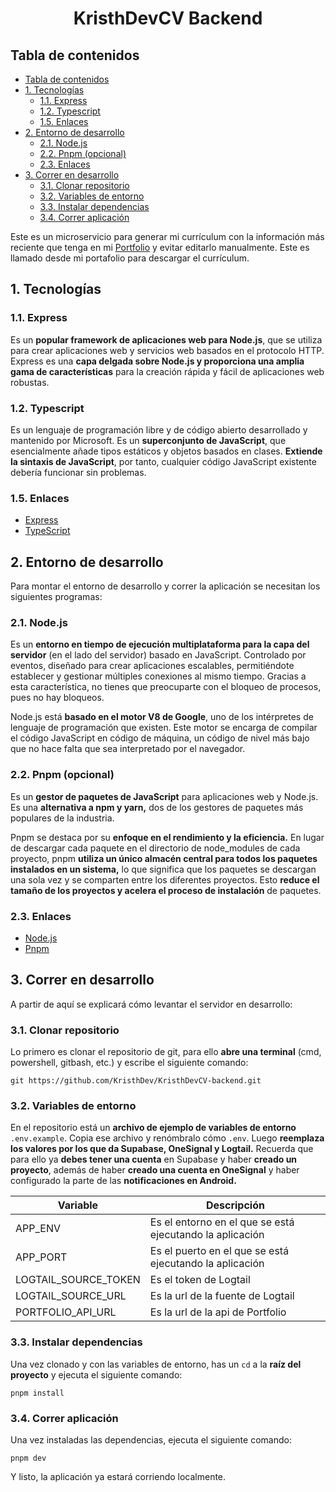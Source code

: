 <h1 align="center">KristhDevCV Backend</h1>

## Tabla de contenidos
- [Tabla de contenidos](#tabla-de-contenidos)
- [1. Tecnologías](#1-tecnologías)
  - [1.1. Express](#11-express)
  - [1.2. Typescript](#12-typescript)
  - [1.5. Enlaces](#15-enlaces)
- [2. Entorno de desarrollo](#2-entorno-de-desarrollo)
  - [2.1. Node.js](#21-nodejs)
  - [2.2. Pnpm (opcional)](#22-pnpm-opcional)
  - [2.3. Enlaces](#23-enlaces)
- [3. Correr en desarrollo](#3-correr-en-desarrollo)
  - [3.1. Clonar repositorio](#31-clonar-repositorio)
  - [3.2. Variables de entorno](#32-variables-de-entorno)
  - [3.3. Instalar dependencias](#33-instalar-dependencias)
  - [3.4. Correr aplicación](#34-correr-aplicación)

Este es un microservicio para generar mi currículum con la información más reciente que tenga en mi [Portfolio](https://kristhdev.vercel.app) 
y evitar editarlo manualmente. Este es llamado desde mi portafolio para descargar el currículum. 

<a name="1-tecnologias"></a>
## 1. Tecnologías

<a name="1.1.-express"></a>
### 1.1. Express
Es un **popular framework de aplicaciones web para Node.js**, que se utiliza para crear aplicaciones web y servicios web
basados en el protocolo HTTP. Express es una **capa delgada sobre Node.js y proporciona una amplia gama de características**
para la creación rápida y fácil de aplicaciones web robustas.

<a name="1.2.-typescript"></a>
### 1.2. Typescript
Es un lenguaje de programación libre y de código abierto desarrollado y mantenido por Microsoft. Es un **superconjunto 
de JavaScript**, que esencialmente añade tipos estáticos y objetos basados en clases. **Extiende la sintaxis de JavaScript**,
por tanto, cualquier código JavaScript existente debería funcionar sin problemas.

<a name="1.5.-enlaces"></a>
### 1.5. Enlaces
 * [Express](https://expressjs.com)  
 * [TypeScript](https://www.typescriptlang.org)  

<a name="2-entorno-de-desarrollo"></a>
## 2. Entorno de desarrollo

Para montar el entorno de desarrollo y correr la aplicación se necesitan los siguientes programas:

<a name="2.1.-nodejs"></a>
### 2.1. Node.js
Es un **entorno en tiempo de ejecución multiplataforma para la capa del servidor** (en el lado del servidor) basado en 
JavaScript. Controlado por eventos, diseñado para crear aplicaciones escalables, permitiéndote establecer y gestionar 
múltiples conexiones al mismo tiempo. Gracias a esta característica, no tienes que preocuparte con el bloqueo de procesos, 
pues no hay bloqueos.

Node.js está **basado en el motor V8 de Google**, uno de los intérpretes de lenguaje de programación que existen. Este 
motor se encarga de compilar el código JavaScript en código de máquina, un código de nivel más bajo que no hace falta 
que sea interpretado por el navegador.

<a name="2.2.-pnpm-opcional"></a>
### 2.2. Pnpm (opcional)
Es un **gestor de paquetes de JavaScript** para aplicaciones web y Node.js. Es una **alternativa a npm y yarn,** dos de los gestores 
de paquetes más populares de la industria.

Pnpm se destaca por su **enfoque en el rendimiento y la eficiencia.** En lugar de descargar cada paquete en el directorio de
node_modules de cada proyecto, pnpm **utiliza un único almacén central para todos los paquetes instalados en un sistema,** lo 
que significa que los paquetes se descargan una sola vez y se comparten entre los diferentes proyectos. Esto **reduce el tamaño 
de los proyectos y acelera el proceso de instalación** de paquetes.

<a name="2.3.-enlaces"></a>
### 2.3. Enlaces
 * [Node.js](https://nodejs.org)
 * [Pnpm](https://pnpm.io/es)

<a name="3-correr-en-desarrollo"></a>
## 3. Correr en desarrollo
A partir de aquí se explicará cómo levantar el servidor en desarrollo:

<a name="3.1.-clonar-repositorio"></a>
### 3.1. Clonar repositorio
Lo primero es clonar el repositorio de git, para ello **abre una terminal** (cmd, powershell, gitbash, etc.) y escribe el 
siguiente comando:

```shell
git https://github.com/KristhDev/KristhDevCV-backend.git
```

<a name="3.2.-variables-de-entorno"></a>
### 3.2. Variables de entorno
En el repositorio está un **archivo de ejemplo de variables de entorno** `.env.example`. Copia ese archivo y renómbralo 
cómo `.env`. Luego **reemplaza los valores por los que da Supabase, OneSignal y Logtail.** Recuerda que para ello ya **debes tener una cuenta** en Supabase y haber **creado un proyecto**, además de haber **creado una cuenta en OneSignal** y haber configurado
la parte de las **notificaciones en Android.**

| Variable             | Descripción                                              |
|----------------------|----------------------------------------------------------|
| APP_ENV              | Es el entorno en el que se está ejecutando la aplicación |
| APP_PORT             | Es el puerto en el que se está ejecutando la aplicación  |
| LOGTAIL_SOURCE_TOKEN | Es el token de Logtail                                   |
| LOGTAIL_SOURCE_URL   | Es la url de la fuente de Logtail                        |
| PORTFOLIO_API_URL    | Es la url de la api de Portfolio                         |

<a name="3.3.-instalar-dependencias"></a>
### 3.3. Instalar dependencias
Una vez clonado y con las variables de entorno, has un ```cd``` a la **raíz del proyecto** y ejecuta el siguiente comando:

```shell
pnpm install
```

<a name="3.4.-correr-aplicacion"></a>
### 3.4. Correr aplicación
Una vez instaladas las dependencias, ejecuta el siguiente comando:

```shell
pnpm dev
```

Y listo, la aplicación ya estará corriendo localmente.
